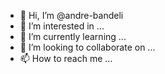 - 👋 Hi, I’m @andre-bandeli
- 👀 I’m interested in ...
- 🌱 I’m currently learning ...
- 💞️ I’m looking to collaborate on ...
- 📫 How to reach me ...

<!---
andre-bandeli/andre-bandeli is a ✨ special ✨ repository because its `README.md` (this file) appears on your GitHub profile.
You can click the Preview link to take a look at your changes.
--->
